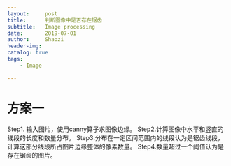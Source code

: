 ```yaml
---
layout:     post
title:      判断图像中是否存在锯齿
subtitle:   Image processing
date:       2019-07-01
author:     Shaozi
header-img: 
catalog: true
tags:
	- Image

---
```



# 方案一
Step1. 输入图片，使用canny算子求图像边缘。
Step2.计算图像中水平和竖直的线段的长度和数量分布。
Step3.分布在一定区间范围内的线段认为是锯齿线段，计算这部分线段所占图片边缘整体的像素数量。
Step4.数量超过一个阈值认为是存在锯齿的图片。